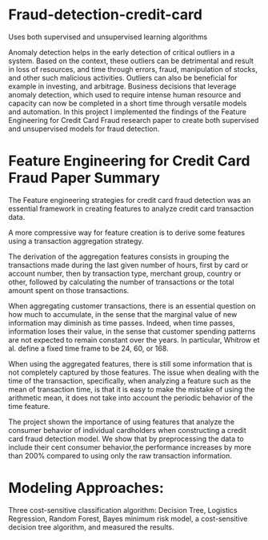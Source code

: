 # Fraud-detection-credit-card
Uses both supervised and unsupervised learning algorithms

Anomaly detection helps in the early detection of critical outliers in a system. Based on the context, these outliers can be detrimental and result in loss of resources, and time through errors, fraud, manipulation of stocks, and other such malicious activities. Outliers can also be beneficial for example in investing, and arbitrage. Business decisions that leverage anomaly detection, which used to require intense human resource and capacity can now be completed in a short time through versatile models and automation. In this project I implemented the findings of the Feature Engineering for Credit Card Fraud research paper to create both supervised and unsupervised models for fraud detection.

# Feature Engineering for Credit Card Fraud Paper Summary

The Feature engineering strategies for credit card fraud detection was an essential framework in creating features to analyze credit card transaction data.

A more compressive way for feature creation is to derive some features using a transaction aggregation strategy.

The derivation of the aggregation features consists in grouping the transactions made during the last given number of hours, first by card or account number, then by transaction type, merchant group, country or other, followed by calculating the number of transactions or the total amount spent on those transactions.

When aggregating customer transactions, there is an essential question on how much to accumulate, in the sense that the marginal value of new information may diminish as time passes. Indeed, when time passes, information loses their value, in the sense that customer spending patterns are not expected to remain constant over the years. In particular, Whitrow et al. define a fixed time frame to be 24, 60, or 168.

When using the aggregated features, there is still some information that is not completely captured by those features. The issue when dealing with the time of the transaction, specifically, when analyzing a feature such as the mean of transaction time, is that it is easy to make the mistake of using the arithmetic mean, it does not take into account the periodic behavior of the time feature. 

The project shown the importance of using features that analyze the consumer behavior of individual cardholders when constructing a credit card fraud detection model. We show that by preprocessing the data to include their cent consumer behavior,the performance increases by more than 200% compared to using only the raw transaction information.

# Modeling Approaches:
 Three cost-sensitive classification algorithm: Decision Tree, Logistics Regression, Random Forest, Bayes minimum risk model, a cost-sensitive decision tree algorithm, and measured the results.

